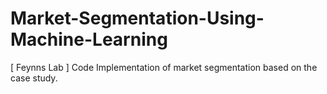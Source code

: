 # Market-Segmentation-Using-Machine-Learning
[ Feynns Lab ] Code Implementation of market segmentation based on the case study.
